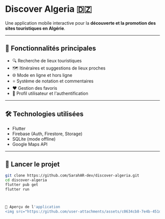 # Discover Algeria 🇩🇿

Une application mobile interactive pour la **découverte et la promotion des sites touristiques en Algérie**.

---

## 📱 Fonctionnalités principales
- 🔍 Recherche de lieux touristiques
- 🗺️ Itinéraires et suggestions de lieux proches
- 🌐 Mode en ligne et hors ligne
- ⭐ Système de notation et commentaires
- ❤️ Gestion des favoris
- 👤 Profil utilisateur et l'authentification

---

## 🛠️ Technologies utilisées
- Flutter
- Firebase (Auth, Firestore, Storage)
- SQLite (mode offline)
- Google Maps API

---

## 🚀 Lancer le projet
```bash
git clone https://github.com/SarahAR-dev/discover-algeria.git
cd discover-algeria
flutter pub get
flutter run



📸 Aperçu de l'application
<img src="https://github.com/user-attachments/assets/c0634cb8-7e4b-451d-b88a-b90cf6e37240" width="200"> <img src="https://github.com/user-attachments/assets/078129e5-a5e2-473d-853c-72823700fd43" width="200"> <img src="https://github.com/user-attachments/assets/6aed2079-d023-4bc3-bad2-0a91b2f3678d" width="200"> <img src="https://github.com/user-attachments/assets/5ef0c763-5cec-4441-a9b6-204354501b2c" width="200"> ```
